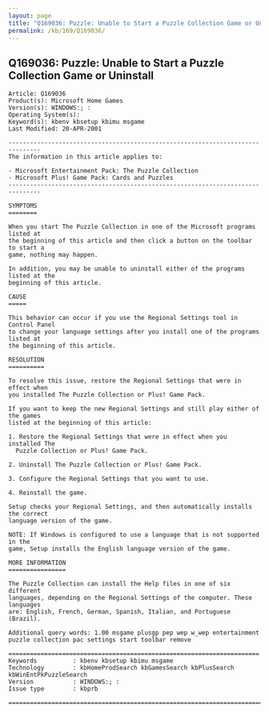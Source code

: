 ```yaml
---
layout: page
title: "Q169036: Puzzle: Unable to Start a Puzzle Collection Game or Uninstall"
permalink: /kb/169/Q169036/
---
```


## Q169036: Puzzle: Unable to Start a Puzzle Collection Game or Uninstall

	Article: Q169036
	Product(s): Microsoft Home Games
	Version(s): WINDOWS:; :
	Operating System(s): 
	Keyword(s): kbenv kbsetup kbimu msgame
	Last Modified: 20-APR-2001
	
	-------------------------------------------------------------------------------
	The information in this article applies to:
	
	- Microsoft Entertainment Pack: The Puzzle Collection 
	- Microsoft Plus! Game Pack: Cards and Puzzles 
	-------------------------------------------------------------------------------
	
	SYMPTOMS
	========
	
	When you start The Puzzle Collection in one of the Microsoft programs listed at
	the beginning of this article and then click a button on the toolbar to start a
	game, nothing may happen.
	
	In addition, you may be unable to uninstall either of the programs listed at the
	beginning of this article.
	
	CAUSE
	=====
	
	This behavior can occur if you use the Regional Settings tool in Control Panel
	to change your language settings after you install one of the programs listed at
	the beginning of this article.
	
	RESOLUTION
	==========
	
	To resolve this issue, restore the Regional Settings that were in effect when
	you installed The Puzzle Collection or Plus! Game Pack.
	
	If you want to keep the new Regional Settings and still play either of the games
	listed at the beginning of this article:
	
	1. Restore the Regional Settings that were in effect when you installed The
	  Puzzle Collection or Plus! Game Pack.
	
	2. Uninstall The Puzzle Collection or Plus! Game Pack.
	
	3. Configure the Regional Settings that you want to use.
	
	4. Reinstall the game.
	
	Setup checks your Regional Settings, and then automatically installs the correct
	language version of the game.
	
	NOTE: If Windows is configured to use a language that is not supported in the
	game, Setup installs the English language version of the game.
	
	MORE INFORMATION
	================
	
	The Puzzle Collection can install the Help files in one of six different
	languages, depending on the Regional Settings of the computer. These languages
	are: English, French, German, Spanish, Italian, and Portuguese (Brazil).
	
	Additional query words: 1.00 msgame plusgp pep wep w_wep entertainment puzzle collection pac settings start toolbar remove
	
	======================================================================
	Keywords          : kbenv kbsetup kbimu msgame 
	Technology        : kbHomeProdSearch kbGamesSearch kbPlusSearch kbWinEntPkPuzzleSearch
	Version           : WINDOWS:; :
	Issue type        : kbprb
	
	=============================================================================
	
